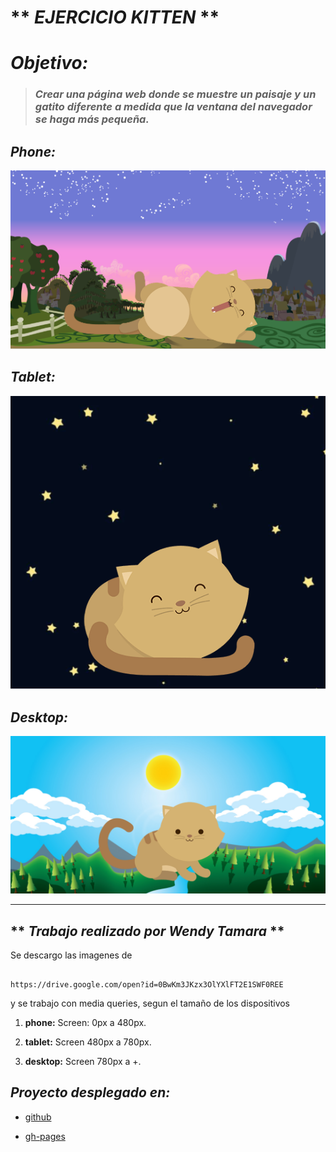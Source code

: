 # ** *EJERCICIO KITTEN* **

# *Objetivo:*

> ###  *Crear una página web donde se muestre un paisaje y un gatito diferente a medida que la ventana del navegador se haga más pequeña.*

## *Phone:*
 ![Phone](assets/images/phone.png)


## *Tablet:*

  ![Tablet](assets/images/ipad.png)

## *Desktop:*

![Desktop](assets/images/desktop.png)


_________________________________________
## ** *Trabajo realizado por Wendy Tamara* **

Se descargo las imagenes de

```[javascript]

https://drive.google.com/open?id=0BwKm3JKzx3OlYXlFT2E1SWF0REE

```
y  se trabajo con media queries, segun el tamaño de los dispositivos

1. **phone:**  Screen: 0px a 480px.

2. **tablet:** Screen 480px a 780px.

3. **desktop:** Screen 780px a +.

## *Proyecto desplegado en:*

* [github](www.pagina.com "Título del enlace")

* [gh-pages](www.pagina.com "Título del enlace")
